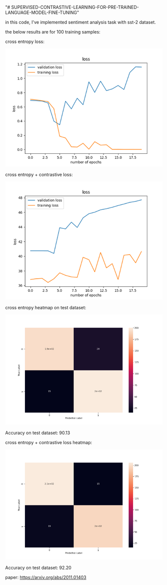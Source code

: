 "# SUPERVISED-CONTRASTIVE-LEARNING-FOR-PRE-TRAINED-LANGUAGE-MODEL-FINE-TUNING" 


in this code, I've implemented sentiment analysis task with sst-2 dataset.

the below results are for 100 training samples:



cross entropy loss:

![My Image](https://github.com/sl-93/SUPERVISED-CONTRASTIVE-LEARNING-FOR-PRE-TRAINED-LANGUAGE-MODEL-FINE-TUNING/blob/main/result/cross%20loss.png)



cross entropy + contrastive loss:

![My Image](https://github.com/sl-93/SUPERVISED-CONTRASTIVE-LEARNING-FOR-PRE-TRAINED-LANGUAGE-MODEL-FINE-TUNING/blob/main/result/cross%20%2B%20contrastive%20loss.png)


cross entropy heatmap on test dataset:

![My Image](https://github.com/sl-93/SUPERVISED-CONTRASTIVE-LEARNING-FOR-PRE-TRAINED-LANGUAGE-MODEL-FINE-TUNING/blob/main/result/cross%20heatmap.png)

Accuracy on test dataset: 90.13




cross entropy + contrastive loss heatmap:

![My Image](https://github.com/sl-93/SUPERVISED-CONTRASTIVE-LEARNING-FOR-PRE-TRAINED-LANGUAGE-MODEL-FINE-TUNING/blob/main/result/cross%20%2B%20contrastive%20heatmap.png)

Accuracy on test dataset: 92.20



paper:
https://arxiv.org/abs/2011.01403
